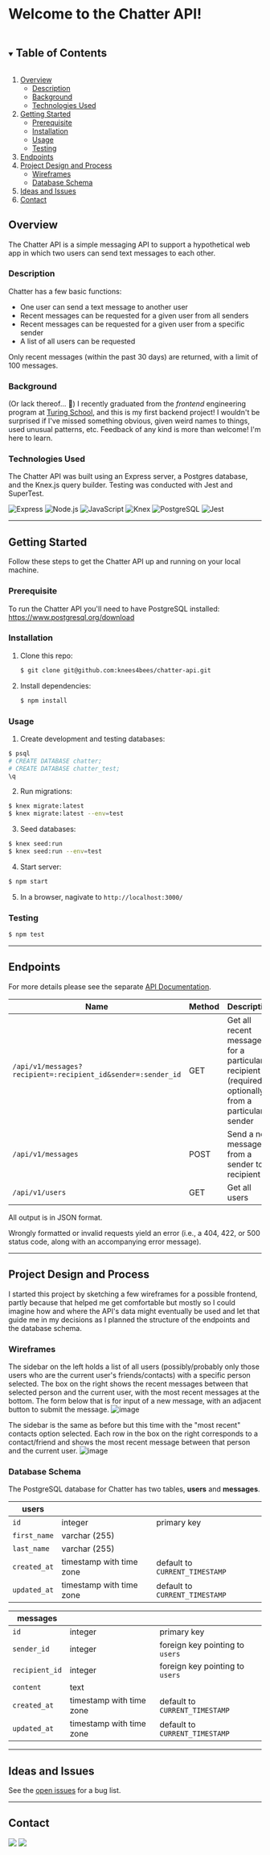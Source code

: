# Welcome to the Chatter API!

<details open="open">
  <summary><h2 style="display: inline-block">Table of Contents</h2></summary>
  <ol>
    <li>
      <a href="#Overview">Overview</a>
      <ul>
        <li><a href="#description">Description</a></li>
        <li><a href="#background">Background</a></li>
      </ul>
      <ul>
	<li><a href="#technologies-used">Technologies Used</a></li>
      </ul>
      <ul>
      </ul>
    </li>
    <li>
      <a href="#getting-started">Getting Started</a>
      <ul>
        <li><a href="#prerequisite">Prerequisite</a></li>
        <li><a href="#installation">Installation</a></li>
        <li><a href="#usage">Usage</a></li>
        <li><a href="#testing">Testing</a></li>
      </ul>
    </li>
    <li><a href="#endpoints">Endpoints</a></li>
    <li><a href="#project-design-and-process">Project Design and Process</a>
      <ul>
        <li><a href="#wireframes">Wireframes</a></li>
        <li><a href="#database-schema">Database Schema</a></li>
      </ul>
    </li>
    <li><a href="#ideas-and-issues">Ideas and Issues</a></li>
    <li><a href="#contact">Contact</a></li>
  </ol>
</details>

## Overview
The Chatter API is a simple messaging API to support a hypothetical web app in which two users can send text messages to each other.

### Description
Chatter has a few basic functions:
- One user can send a text message to another user
- Recent messages can be requested for a given user from all senders
- Recent messages can be requested for a given user from a specific sender
- A list of all users can be requested

Only recent messages (within the past 30 days) are returned, with a limit of 100 messages.

### Background
(Or lack thereof... 🙂) I recently graduated from the _frontend_ engineering program at [Turing School](https://turing.edu), and this is my first backend project! I wouldn't be surprised if I've missed something obvious, given weird names to things, used unusual patterns, etc. Feedback of any kind is more than welcome! I'm here to learn.

### Technologies Used
The Chatter API was built using an Express server, a Postgres database, and the Knex.js query builder. Testing was conducted with Jest and SuperTest.

 ![Express](https://img.shields.io/badge/express-000000.svg?&style=for-the-badge&logo=express&logoColor=white)
 ![Node.js](https://img.shields.io/badge/node-339933.svg?&style=for-the-badge&logo=node.js&logoColor=white)
 ![JavaScript](https://img.shields.io/badge/javascript-F7DF1E.svg?&style=for-the-badge&logo=javascript&logoColor=black)
 ![Knex](https://img.shields.io/badge/knex.js-E26326.svg?&style=for-the-badge&logo=knex&logoColor=white)
 ![PostgreSQL](https://img.shields.io/badge/postgresql-4169E1.svg?&style=for-the-badge&logo=postgresql&logoColor=white)
 ![Jest](https://img.shields.io/badge/jest-C21325.svg?&style=for-the-badge&logo=jest&logoColor=white)

---
## Getting Started
Follow these steps to get the Chatter API up and running on your local machine.

### Prerequisite
To run the Chatter API you'll need to have PostgreSQL installed: https://www.postgresql.org/download

### Installation

1. Clone this repo:
   ```sh
   $ git clone git@github.com:knees4bees/chatter-api.git
   ```
2. Install dependencies:
   ```sh
   $ npm install
   ```

### Usage
1. Create development and testing databases:
```sh
$ psql
# CREATE DATABASE chatter;
# CREATE DATABASE chatter_test;
\q
```
2. Run migrations:
```sh
$ knex migrate:latest
$ knex migrate:latest --env=test
```
3. Seed databases:
```sh
$ knex seed:run
$ knex seed:run --env=test
```
4. Start server:
```sh
$ npm start
```
5. In a browser, nagivate to `http://localhost:3000/`

### Testing
```sh
$ npm test
```

---
## Endpoints
For more details please see the separate [API Documentation](API_documentation.md).

| Name | Method | Description |
| ---------- | ------ | -------- |
| `/api/v1/messages?recipient=:recipient_id&sender=:sender_id` | GET | Get all recent messages for a particular recipient (required), optionally from a particular sender |
| `/api/v1/messages` | POST | Send a new message from a sender to a recipient |
| `/api/v1/users` | GET | Get all users |

All output is in JSON format.

Wrongly formatted or invalid requests yield an error (i.e., a 404, 422, or 500 status code, along with an accompanying error message).

---
## Project Design and Process
I started this project by sketching a few wireframes for a possible frontend, partly because that helped me get comfortable but mostly so I could imagine how and where the API's data might eventually be used and let that guide me in my decisions as I planned the structure of the endpoints and the database schema.

### Wireframes
The sidebar on the left holds a list of all users (possibly/probably only those users who are the current user's friends/contacts) with a specific person selected. The box on the right shows the recent messages between that selected person and the current user, with the most recent messages at the bottom. The form below that is for input of a new message, with an adjacent button to submit the message.
![image](https://user-images.githubusercontent.com/72777671/123360928-21fe4c80-d53c-11eb-8526-82759f7159d3.png)


The sidebar is the same as before but this time with the "most recent" contacts option selected. Each row in the box on the right corresponds to a contact/friend and shows the most recent message between that person and the current user.
![image](https://user-images.githubusercontent.com/72777671/123360992-40fcde80-d53c-11eb-88e7-46049fdec5af.png)
### Database Schema
The PostgreSQL database for Chatter has two tables, **users** and **messages**.

|  users  |            |           |
| ------| ------| ------|
| `id` | integer | primary key |
| `first_name` | varchar (255) |       |
| `last_name` | varchar (255) |       |
| `created_at` | timestamp with time zone | default to `CURRENT_TIMESTAMP` |
| `updated_at` | timestamp with time zone | default to `CURRENT_TIMESTAMP` |


| messages |       |       |
| ------| ---------| ------|
| `id` | integer | primary key |
| `sender_id` | integer | foreign key pointing to `users` |
| `recipient_id` | integer | foreign key pointing to `users` |
| `content` | text |  |
| `created_at` | timestamp with time zone | default to `CURRENT_TIMESTAMP` |
| `updated_at` | timestamp with time zone | default to `CURRENT_TIMESTAMP` |

---
## Ideas and Issues

See the [open issues](https://github.com/knees4bees/chatter-api/issues) for a bug list.

---
## Contact
[<img src="https://img.shields.io/badge/LinkedIn-Katie%20B-informational?style=for-the-badge&labelColor=black&logo=linkedin&logoColor=0077b5&&color=0077b5"/>](https://www.linkedin.com/in/katie-b-dev)
[<img src="https://img.shields.io/badge/Github-Katie%20B-informational?style=for-the-badge&labelColor=black&logo=github&color=8B0BD5"/>]( https://github.com/knees4bees)